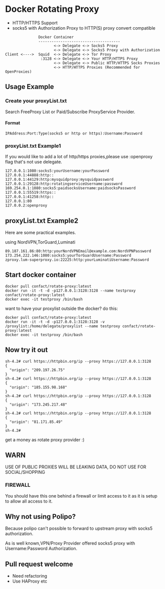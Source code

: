 # Docker Rotating Proxy
- HTTP/HTTPS Support
-  socks5 with Authorization Proxy to HTTP(S) proxy convert compatible

```
               Docker Container
               -------------------------------------
                      <-> Delegate <-> Socks5 Proxy
                      <-> Delegate <-> Socks5 Proxy with Authorization
Client <---->  Squid  <-> Delegate <-> Tor Proxy
                :3128 <-> Delegate <-> Your HTTP/HTTPS Proxy
                      <-> Delegate <-> Public HTTP/HTTPS Socks Proxies
                      <-> HTTP/HTTPS Proxies (Recommended for OpenProxies)
```


## Usage Example
### Create your proxyList.txt
Search FreeProxy List or Paid/Subscribe ProxyService Provider.


#### Format
```
IPAddress:Port:Type(socks5 or http or https):Username:Password
```

### proxyList.txt Example1
If you would like to add a lot of http/https proxies,please use :openproxy flag that's not use delegate.

```
127.0.0.1:1080:socks5:yourUsername:yourPassword
127.0.0.1:44888:http::
127.0.0.1:44129:http:mysquidproxy:mysquidpassword
127.0.0.1:29128:http:rotatingserviceUsername:password
169.254.0.1:1080:socks5:paidsocksUsername:paidsocksPassword
127.0.0.1:55519:https::
127.0.0.1:41258:http::
127.0.0.1:80
127.0.0.2:openproxy
```

## proxyList.txt Example2
Here are some practical examples.

using NordVPN,TorGuard,Luminati

```
89.187.161.86:80:http:yourNordVPNEmail@example.com:NordVPNPassword
173.254.222.146:1080:socks5:yourTorGuardUsername:Password
zproxy.lum-superproxy.io:22225:http:yourLuminatiUsername:Password
```



## Start docker container
```
docker pull confact/rotate-proxy:latest
docker run -it -t -d -p127.0.0.1:3128:3128 --name testproxy confact/rotate-proxy:latest
docker exec -it testproxy /bin/bash
```

want to have your proxylist outside the docker? do this:
```
docker pull confact/rotate-proxy:latest
docker run -it -t -d -p127.0.0.1:3128:3128 -v /proxylist:/home/delegate/proxylist --name testproxy confact/rotate-proxy:latest
docker exec -it testproxy /bin/bash
```




## Now try it out
```
sh-4.2# curl https://httpbin.org/ip --proxy https://127.0.0.1:3128
{
  "origin": "209.197.26.75"
}
sh-4.2# curl https://httpbin.org/ip --proxy https://127.0.0.1:3128
{
  "origin": "185.155.98.168"
}
sh-4.2# curl https://httpbin.org/ip --proxy https://127.0.0.1:3128
{
  "origin": "173.245.217.48"
}
sh-4.2# curl https://httpbin.org/ip --proxy https://127.0.0.1:3128
{
  "origin": "81.171.85.49"
}
sh-4.2# 
```
get a money as rotate proxy provider :)

## WARN
USE OF PUBLIC PROXIES WILL BE LEAKING DATA, DO NOT USE FOR SOCIAL/SHOPPING

### FIREWALL
You should have this one behind a firewall or limit access to it as it is setup to allow all access to it.


## Why not using Polipo?
Because polipo can't possible to forward to upstream proxy with socks5 authorization.

As is well known,VPN/Proxy Provider offered socks5 proxy with Username:Password Authorization.


## Pull request welcome
- Need refactoring
- Use HAProxy etc

